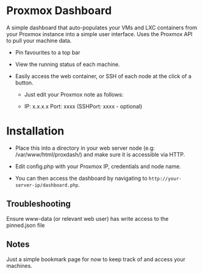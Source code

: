 # Proxmox Dashboard

A simple dashboard that auto-populates your VMs and LXC containers from your Proxmox instance into a simple user interface. Uses the Proxmox API to pull your machine data.

- Pin favourites to a top bar

- View the running status of each machine.

- Easily access the web container, or SSH of each node at the click of a button.

    - Just edit your Proxmox note as follows:

    - IP: x.x.x.x Port: xxxx (SSHPort: xxxx - optional)

# Installation

- Place this into a directory in your web server node (e.g: /var/www/html/proxdash/) and make sure it is accessible via HTTP.

- Edit config.php with your Proxmox IP, credentials and node name.

- You can then access the dashboard by navigating to `http://your-server-ip/dashboard.php`.

## Troubleshooting

Ensure www-data (or relevant web user) has write access to the pinned.json file

## Notes

Just a simple bookmark page for now to keep track of and access your machines.
